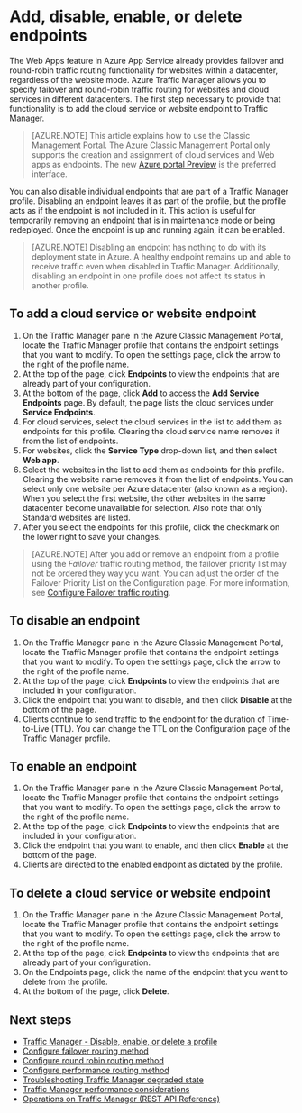 <properties
    pageTitle="Manage endpoints in Azure Traffic Manager | Azure"
    description="This article will help you add, remove, enable and disable endpoints from Azure Traffic Manager."
    services="traffic-manager"
    documentationCenter=""
    authors="sdwheeler"
    manager="carmonm"
    editor=""
/>
<tags
    ms.service="traffic-manager"
    ms.devlang="na"
    ms.topic="get-started-article"
    ms.tgt_pltfrm="na"
    ms.workload="infrastructure-services"
    ms.date="10/11/2016"
    wacn.date=""
    ms.author="sewhee"
/>

# Add, disable, enable, or delete endpoints

The Web Apps feature in Azure App Service already provides failover and round-robin traffic routing functionality for websites within a datacenter, regardless of the website mode. Azure Traffic Manager allows you to specify failover and round-robin traffic routing for websites and cloud services in different datacenters. The first step necessary to provide that functionality is to add the cloud service or website endpoint to Traffic Manager.

>[AZURE.NOTE]  This article explains how to use the Classic Management Portal. The Azure Classic Management Portal only supports the creation and assignment of cloud services and Web apps as endpoints. The new [Azure portal Preview](https://portal.azure.cn) is the preferred interface.

You can also disable individual endpoints that are part of a Traffic Manager profile. Disabling an endpoint leaves it as part of the profile, but the profile acts as if the endpoint is not included in it. This action is useful for temporarily removing an endpoint that is in maintenance mode or being redeployed. Once the endpoint is up and running again, it can be enabled.

>[AZURE.NOTE] Disabling an endpoint has nothing to do with its deployment state in Azure. A healthy endpoint remains up and able to receive traffic even when disabled in Traffic Manager. Additionally, disabling an endpoint in one profile does not affect its status in another profile.

## To add a cloud service or website endpoint

1. On the Traffic Manager pane in the Azure Classic Management Portal, locate the Traffic Manager profile that contains the endpoint settings that you want to modify. To open the settings page, click the arrow to the right of the profile name.
2. At the top of the page, click **Endpoints** to view the endpoints that are already part of your configuration.
3. At the bottom of the page, click **Add** to access the **Add Service Endpoints** page. By default, the page lists the cloud services under **Service Endpoints**.
4. For cloud services, select the cloud services in the list to add them as endpoints for this profile. Clearing the cloud service name removes it from the list of endpoints.
5. For websites, click the **Service Type** drop-down list, and then select **Web app**.
6. Select the websites in the list to add them as endpoints for this profile. Clearing the website name removes it from the list of endpoints. You can select only one website per Azure datacenter (also known as a region). When you select the first website, the other websites in the same datacenter become unavailable for selection. Also note that only Standard websites are listed.
7. After you select the endpoints for this profile, click the checkmark on the lower right to save your changes.

>[AZURE.NOTE] After you add or remove an endpoint from a profile using the *Failover* traffic routing method, the failover priority list may not be ordered they way you want. You can adjust the order of the Failover Priority List on the Configuration page. For more information, see [Configure Failover traffic routing](/documentation/articles/traffic-manager-configure-failover-routing-method/).

## To disable an endpoint

1. On the Traffic Manager pane in the Azure Classic Management Portal, locate the Traffic Manager profile that contains the endpoint settings that you want to modify. To open the settings page, click the arrow to the right of the profile name.
2. At the top of the page, click **Endpoints** to view the endpoints that are included in your configuration.
3. Click the endpoint that you want to disable, and then click **Disable** at the bottom of the page.
4. Clients continue to send traffic to the endpoint for the duration of Time-to-Live (TTL). You can change the TTL on the Configuration page of the Traffic Manager profile.

## To enable an endpoint

1. On the Traffic Manager pane in the Azure Classic Management Portal, locate the Traffic Manager profile that contains the endpoint settings that you want to modify. To open the settings page, click the arrow to the right of the profile name.
2. At the top of the page, click **Endpoints** to view the endpoints that are included in your configuration.
3. Click the endpoint that you want to enable, and then click **Enable** at the bottom of the page.
4. Clients are directed to the enabled endpoint as dictated by the profile.

## To delete a cloud service or website endpoint

1. On the Traffic Manager pane in the Azure Classic Management Portal, locate the Traffic Manager profile that contains the endpoint settings that you want to modify. To open the settings page, click the arrow to the right of the profile name.
2. At the top of the page, click **Endpoints** to view the endpoints that are already part of your configuration.
3. On the Endpoints page, click the name of the endpoint that you want to delete from the profile.
4. At the bottom of the page, click **Delete**.

## Next steps

* [Traffic Manager - Disable, enable, or delete a profile](/documentation/articles/traffic-manager-manage-profiles/)
* [Configure failover routing method](/documentation/articles/traffic-manager-configure-failover-routing-method/)
* [Configure round robin routing method](/documentation/articles/traffic-manager-configure-round-robin-routing-method/)
* [Configure performance routing method](/documentation/articles/traffic-manager-configure-performance-routing-method/)
* [Troubleshooting Traffic Manager degraded state](/documentation/articles/traffic-manager-troubleshooting-degraded/)
* [Traffic Manager performance considerations](/documentation/articles/traffic-manager-performance-considerations/)
* [Operations on Traffic Manager (REST API Reference)](https://msdn.microsoft.com/zh-cn/library/hh758255.aspx)
